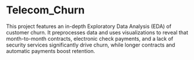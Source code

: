 # Telecom_Churn
This project features an in-depth Exploratory Data Analysis (EDA) of customer churn. It preprocesses data and uses visualizations to reveal that month-to-month contracts, electronic check payments, and a lack of security services significantly drive churn, while longer contracts and automatic payments boost retention. 
